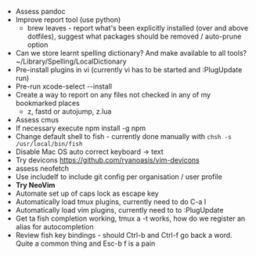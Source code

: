 * Assess pandoc
* Improve report tool (use python)
  - brew leaves - report what's been explicitly installed (over and above
    dotfiles), suggest what packages should be removed / auto-prune option
* Can we store learnt spelling dictionary? And make available to all tools?
  ~/Library/Spelling/LocalDictionary
* Pre-install plugins in vi (currently vi has to be started and :PlugUpdate run)
* Pre-run xcode-select --install
* Create a way to report on any files not checked in any of my bookmarked places
   - z, fastd or autojump, z.lua
* Assess cmus
* If necessary execute npm install -g npm
* Change default shell to fish - currently done manually with
  `chsh -s /usr/local/bin/fish`
* Disable Mac OS auto correct keyboard -> text
* Try devicons https://github.com/ryanoasis/vim-devicons
* assess neofetch
* Use includeIf to include git config per organisation / user profile
* **Try NeoVim**
* Automate set up of caps lock as escape key
* Automatically load tmux plugins, currently need to do C-a I
* Automatically load vim plugins, currently need to to :PlugUpdate
* Get ta fish completion working, tmux a -t works, how do we register an alias
  for autocompletion
* Review fish key bindings - should Ctrl-b and Ctrl-f go back a word. Quite a
  common thing and Esc-b f is a pain
